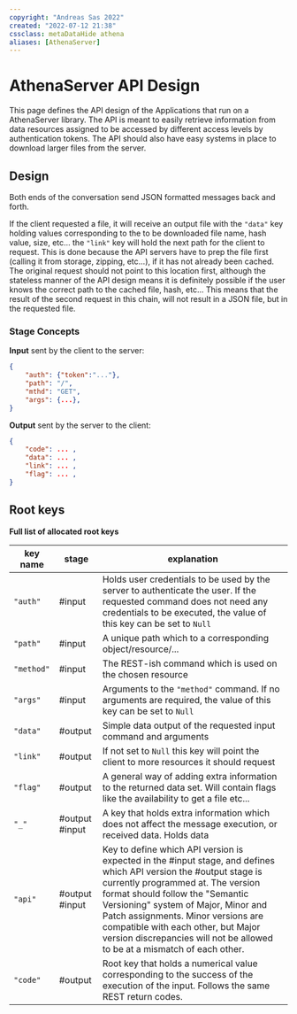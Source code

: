 ```yaml
---
copyright: "Andreas Sas 2022"
created: "2022-07-12 21:38"
cssclass: metaDataHide athena
aliases: [AthenaServer]
---
```


# AthenaServer API Design
This page defines the API design of the Applications that run on a AthenaServer library.
The API is meant to easily retrieve information from data resources assigned to be accessed by different access levels by authentication tokens.
The API should also have easy systems in place to download larger files from the server.

## Design
Both ends of the conversation send JSON formatted messages back and forth.

If the client requested a file, it will receive an output file with the `"data"` key holding values corresponding to the to be downloaded file name, hash value, size, etc... the `"link"` key will hold the next path for the client to request. This is done because the API servers have to prep the file first (calling it from storage, zipping, etc...), if it has not already been cached. The original request should not point to this location first, although the stateless manner of the API design means it is definitely possible if the user knows the correct path to the cached file, hash, etc...
This means that the result of the second request in this chain, will not result in a JSON file, but in the requested file. 

### Stage Concepts
**Input** sent by the client to the server:

```json
{
    "auth": {"token":"..."},
    "path": "/",
    "mthd": "GET",
    "args": {...},
}
```

**Output** sent by the server to the client:
```json
{
    "code": ... ,
    "data": ... ,
    "link": ... , 
    "flag": ... , 
}
```

## Root keys
**Full list of allocated root keys**

| key name   | stage          | explanation                                                                                                                                                                                                                                                                                                                                                                                 |
| ---------- | -------------- | ------------------------------------------------------------------------------------------------------------------------------------------------------------------------------------------------------------------------------------------------------------------------------------------------------------------------------------------------------------------------------------------- |
| `"auth"`   | #input         | Holds user credentials to be used by the server to authenticate the user. If the requested command does not need any credentials to be executed, the value of this key can be set to `Null`                                                                                                                                                                                                 |
| `"path"`   | #input         | A unique path which to a corresponding object/resource/...                                                                                                                                                                                                                                                                                                                                  |
| `"method"` | #input         | The REST-ish command which is used on the chosen resource                                                                                                                                                                                                                                                                                                                                   |
| `"args"`   | #input         | Arguments to the `"method"` command. If no arguments are required, the value of this key can be set to `Null`                                                                                                                                                                                                                                                                               |
| `"data"`   | #output        | Simple data output of the requested input command and arguments                                                                                                                                                                                                                                                                                                                             |
| `"link"`   | #output        | If not set to `Null` this key will point the client to more resources it should request                                                                                                                                                                                                                                                                                                     |
| `"flag"`   | #output        | A general way of adding extra information to the returned data set. Will contain flags like the availability to get a file etc...                                                                                                                                                                                                                                                           |
| `"_"`      | #output #input | A key that holds extra information which does not affect the message execution, or received data. Holds data                                                                                                                                                                                                     |
| `"api"`    | #output #input | Key to define which API version is expected in the #input stage, and defines which API version the #output stage is currently programmed at. The version format should follow the "Semantic Versioning" system of Major, Minor and Patch assignments. Minor versions are compatible with each other, but Major version discrepancies will not be allowed to be at a mismatch of each other. |
| `"code"`   | #output        | Root key that holds a numerical value corresponding to the success of the execution of the input. Follows the same REST return codes.                                                                                                                                                                                                                                                       |
